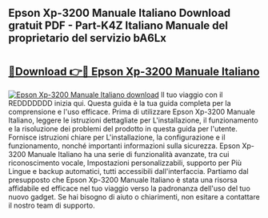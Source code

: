 ## Epson Xp-3200 Manuale Italiano Download gratuit PDF - Part-K4Z Italiano Manuale del proprietario del servizio bA6Lx

# <h2><a href="http://dfevqhj.blite.top/?on=Epson+Xp-3200+Manuale+Italiano">🔗Download 👉🔴 Epson Xp-3200 Manuale Italiano</a></h2>

[![Epson Xp-3200 Manuale Italiano download](https://i.imgur.com/lujVjoI.png)](http://dfevqhj.blite.top/?on=Epson+Xp-3200+Manuale+Italiano)
Il tuo viaggio con il REDDDDDDD inizia qui. Questa guida è la tua guida completa per la comprensione e l'uso efficace. Prima di utilizzare Epson Xp-3200 Manuale Italiano, leggere le istruzioni dettagliate per L'installazione, il funzionamento e la risoluzione dei problemi del prodotto in questa guida per l'utente. Fornisce istruzioni chiare per L'installazione, la configurazione e il funzionamento, nonché importanti informazioni sulla sicurezza. Epson Xp-3200 Manuale Italiano ha una serie di funzionalità avanzate, tra cui riconoscimento vocale, Impostazioni personalizzabili, supporto per Più Lingue e backup automatici, tutti accessibili dall'interfaccia. Partiamo dal presupposto che Epson Xp-3200 Manuale Italiano è stata una risorsa affidabile ed efficace nel tuo viaggio verso la padronanza dell'uso del tuo nuovo gadget. Se hai bisogno di aiuto o chiarimenti, non esitare a contattare il nostro team di supporto.
